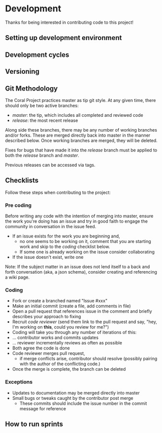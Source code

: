 # Development

Thanks for being interested in contributing code to this project!

## Setting up development environment
## Development cycles
## Versioning

## Git Methodology

The Coral Project practices master as tip git style.  At any given time, there should only be two active branches:

* _master_: the tip, which includes all completed and reviewed code
* _release_: the most recent release

Along side these branches, there may be any number of working branches and/or forks.  These are merged directly back into master in the manner described below. Once working branches are merged, they will be deleted.

Fixes for bugs that have made it into the _release_ branch must be applied to both the _release_ branch and _master_.

Previous releases can be accessed via tags.

## Checklists

Follow these steps when contributing to the project:

### Pre coding

Before writing any code with the intention of merging into master, ensure the work you're doing has an issue and try in good faith to engage the community in conversation in the issue feed.

* If an issue exists for the work you are beginning and,
  * no one seems to be working on it, comment that you are starting work and skip to the _coding_ checklist below.
  * If some one is already working on the issue consider collaborating
* If the issue doesn't exist, write one

Note: If the subject matter in an issue does not lend itself to a back and forth conversation (aka, a json schema), consider creating and referencing a wiki page.

### Coding

* Fork or create a branched named "Issue #xxx"
* Make an initial commit (create a file, add comments in file)
* Open a pull request that references issue in the comment and briefly describes your approach to fixing
* Recruit _code reviewer_ (send them link to the pull request and say, "hey, I'm working on **this**, could you review for me?")
* Coding will take you through any number of iterations of this:
* ... contributor works and commits updates
* ... reviewer incrementally reviews as often as possible
* Both agree the code is done
* Code reviewer merges pull request,
	* if merge conflicts arise, contributor should resolve (possibly pairing with the author of the conflicting code.)
* Once the merge is complete, the branch can be deleted

### Exceptions

* Updates to documentation may be merged directly into master
* Small bugs or tweaks caught by the contributor post merge
  * These commits should include the issue number in the commit message for reference


## How to run sprints
